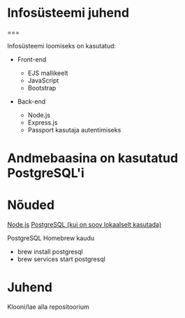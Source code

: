 # Infosüsteemi juhend
===

Infosüsteemi loomiseks on kasutatud:
 - Front-end
   - EJS mallikeelt
   - JavaScript
   - Bootstrap
 
 - Back-end
   - Node.js
   - Express.js
   - Passport kasutaja autentimiseks
   
Andmebaasina on kasutatud **PostgreSQL'i**
===

Nõuded
===

[Node.js](https://nodejs.org/en/download/)
[PostgreSQL (kui on soov lokaalselt kasutada)](https://www.postgresql.org/download/)

PostgreSQL Homebrew kaudu
  - brew install postgresql
  - brew services start postgresql
  
  Juhend
  ===
  
  Klooni/lae alla repositoorium
